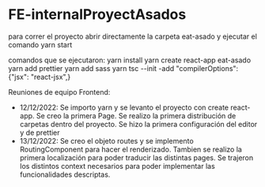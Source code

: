 # FE-internalProyectAsados

para correr el proyecto abrir directamente la carpeta eat-asado y ejecutar el comando yarn start


comandos que se ejecutaron:
yarn install
yarn create react-app eat-asado
yarn add prettier
yarn add sass
yarn tsc --init
  -add "compilerOptions": {"jsx": "react-jsx",}


Reuniones de equipo Frontend:
* 12/12/2022: Se importo yarn y se levanto el proyecto con create react-app. Se creo la primera Page. Se realizo la primera distribución de carpetas dentro del proyecto. Se hizo la primera configuración del editor y de prettier
* 13/12/2022: Se creo el objeto routes y se implemento RoutingComponent para hacer el renderizado. Tambien se realizo la primera localización para poder traducir las distintas pages. Se trajeron los distintos context necesarios para poder implementar las funcionalidades descriptas.
